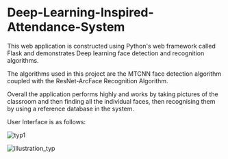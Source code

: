 # Deep-Learning-Inspired-Attendance-System

This web application is constructed using Python's web framework called Flask and demonstrates Deep learning face detection and recognition algorithms. 

The algorithms used in this project are the MTCNN face detection algorithm coupled with the ResNet-ArcFace Recognition Algorithm. 

Overall the application performs highly and works by taking pictures of the classroom and then finding all the individual faces, then recognising them by using a reference database in the system. 

User Interface is as follows: 

![typ1](https://user-images.githubusercontent.com/60651558/174061457-833266a3-67c7-4829-be5f-d8a3773b0868.jpg)

![illustration_typ](https://user-images.githubusercontent.com/60651558/174061740-b7daaa89-655e-4516-8257-ae3a9d349a25.jpg)


